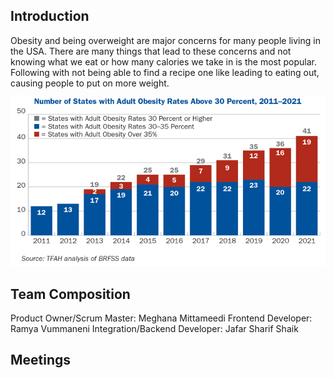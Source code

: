## Introduction

Obesity and being overweight are major concerns for many people living in the USA. There are many things that lead to these concerns and not knowing what we eat or how many calories we take in is the most popular. Following with not being able to find a recipe one like leading to eating out, causing people to put on more weight.

![alt text](https://github.com/shaik-jafar6/shaik-jafar6/blob/main/Picture1.png?raw=true)


## Team Composition
Product Owner/Scrum Master: Meghana Mittameedi
Frontend Developer: Ramya Vummaneni
Integration/Backend Developer: Jafar Sharif Shaik


## Meetings
